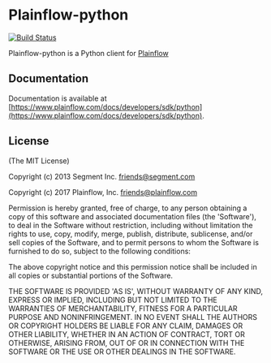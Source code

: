 ﻿Plainflow-python
==============

[![Build Status](https://travis-ci.org/plainflow-dcp/plainflow-python.svg?branch=master)](https://travis-ci.org/plainflow-dcp/plainflow-python)

Plainflow-python is a Python client for [Plainflow](https://www.plainflow.com)

## Documentation

Documentation is available at [https://www.plainflow.com/docs/developers/sdk/python](https://www.plainflow.com/docs/developers/sdk/python).

## License

(The MIT License)

Copyright (c) 2013 Segment Inc. <friends@segment.com>

Copyright (c) 2017 Plainflow, Inc. <friends@plainflow.com>

Permission is hereby granted, free of charge, to any person obtaining a copy of this software and associated documentation files (the 'Software'), to deal in the Software without restriction, including without limitation the rights to use, copy, modify, merge, publish, distribute, sublicense, and/or sell copies of the Software, and to permit persons to whom the Software is furnished to do so, subject to the following conditions:

The above copyright notice and this permission notice shall be included in all copies or substantial portions of the Software.

THE SOFTWARE IS PROVIDED 'AS IS', WITHOUT WARRANTY OF ANY KIND, EXPRESS OR IMPLIED, INCLUDING BUT NOT LIMITED TO THE WARRANTIES OF MERCHANTABILITY, FITNESS FOR A PARTICULAR PURPOSE AND NONINFRINGEMENT. IN NO EVENT SHALL THE AUTHORS OR COPYRIGHT HOLDERS BE LIABLE FOR ANY CLAIM, DAMAGES OR OTHER LIABILITY, WHETHER IN AN ACTION OF CONTRACT, TORT OR OTHERWISE, ARISING FROM, OUT OF OR IN CONNECTION WITH THE SOFTWARE OR THE USE OR OTHER DEALINGS IN THE SOFTWARE.

